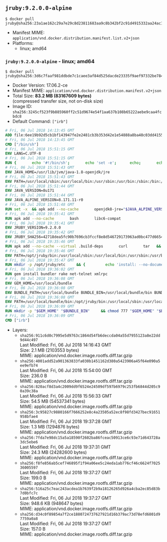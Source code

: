 ## `jruby:9.2.0.0-alpine`

```console
$ docker pull jruby@sha256:23a1ae162c29a7e29c8d23811683aa9c8b342bf2c91d4915332aa24ac1aab582
```

-	Manifest MIME: `application/vnd.docker.distribution.manifest.list.v2+json`
-	Platforms:
	-	linux; amd64

### `jruby:9.2.0.0-alpine` - linux; amd64

```console
$ docker pull jruby@sha256:3d6c7faaf981ddbde7c1caee3af84d525dacde23335f9aef97332be7843fc84e
```

-	Docker Version: 17.06.2-ce
-	Manifest MIME: `application/vnd.docker.distribution.manifest.v2+json`
-	Total Size: **83.2 MB (83167609 bytes)**  
	(compressed transfer size, not on-disk size)
-	Image ID: `sha256:3245cf523f9b885960ff2c51d9674e54f1aa637b108b65222aebe9caa4fcbdc8`
-	Default Command: `["irb"]`

```dockerfile
# Fri, 06 Jul 2018 14:13:45 GMT
ADD file:6ee19b92d5cb1bf143947fe2e2481cb3b353d42e1e54888a8ba48c03dd4155f2 in / 
# Fri, 06 Jul 2018 14:13:45 GMT
CMD ["/bin/sh"]
# Fri, 06 Jul 2018 15:51:15 GMT
ENV LANG=C.UTF-8
# Fri, 06 Jul 2018 15:51:15 GMT
RUN { 		echo '#!/bin/sh'; 		echo 'set -e'; 		echo; 		echo 'dirname "$(dirname "$(readlink -f "$(which javac || which java)")")"'; 	} > /usr/local/bin/docker-java-home 	&& chmod +x /usr/local/bin/docker-java-home
# Fri, 06 Jul 2018 15:51:43 GMT
ENV JAVA_HOME=/usr/lib/jvm/java-1.8-openjdk/jre
# Fri, 06 Jul 2018 15:51:43 GMT
ENV PATH=/usr/local/sbin:/usr/local/bin:/usr/sbin:/usr/bin:/sbin:/bin:/usr/lib/jvm/java-1.8-openjdk/jre/bin:/usr/lib/jvm/java-1.8-openjdk/bin
# Fri, 06 Jul 2018 15:51:44 GMT
ENV JAVA_VERSION=8u171
# Fri, 06 Jul 2018 15:51:44 GMT
ENV JAVA_ALPINE_VERSION=8.171.11-r0
# Fri, 06 Jul 2018 15:51:48 GMT
RUN set -x 	&& apk add --no-cache 		openjdk8-jre="$JAVA_ALPINE_VERSION" 	&& [ "$JAVA_HOME" = "$(docker-java-home)" ]
# Fri, 06 Jul 2018 19:35:41 GMT
RUN apk add --no-cache       bash       libc6-compat
# Fri, 06 Jul 2018 19:35:41 GMT
ENV JRUBY_VERSION=9.2.0.0
# Fri, 06 Jul 2018 19:35:42 GMT
ENV JRUBY_SHA256=42718dea5fc90b7696cb3fccf8e8d546729173963ad0bc477d66545677d00684
# Fri, 06 Jul 2018 19:35:46 GMT
RUN apk add --no-cache --virtual .build-deps       curl       tar   && mkdir -p /opt/jruby   && curl -fSL https://repo1.maven.org/maven2/org/jruby/jruby-dist/${JRUBY_VERSION}/jruby-dist-${JRUBY_VERSION}-bin.tar.gz -o /tmp/jruby.tar.gz   && echo "$JRUBY_SHA256 */tmp/jruby.tar.gz" | sha256sum -c -   && tar -zx --strip-components=1 -f /tmp/jruby.tar.gz -C /opt/jruby   && rm /tmp/jruby.tar.gz   && ln -s /opt/jruby/bin/jruby /usr/local/bin/ruby   && apk del .build-deps
# Fri, 06 Jul 2018 19:35:46 GMT
ENV PATH=/opt/jruby/bin:/usr/local/sbin:/usr/local/bin:/usr/sbin:/usr/bin:/sbin:/bin:/usr/lib/jvm/java-1.8-openjdk/jre/bin:/usr/lib/jvm/java-1.8-openjdk/bin
# Fri, 06 Jul 2018 19:35:47 GMT
RUN mkdir -p /opt/jruby/etc     && {         echo 'install: --no-document';         echo 'update: --no-document';     } >> /opt/jruby/etc/gemrc
# Fri, 06 Jul 2018 19:36:02 GMT
RUN gem install bundler rake net-telnet xmlrpc
# Fri, 06 Jul 2018 19:36:08 GMT
ENV GEM_HOME=/usr/local/bundle
# Fri, 06 Jul 2018 19:36:08 GMT
ENV BUNDLE_PATH=/usr/local/bundle BUNDLE_BIN=/usr/local/bundle/bin BUNDLE_SILENCE_ROOT_WARNING=1 BUNDLE_APP_CONFIG=/usr/local/bundle
# Fri, 06 Jul 2018 19:36:08 GMT
ENV PATH=/usr/local/bundle/bin:/opt/jruby/bin:/usr/local/sbin:/usr/local/bin:/usr/sbin:/usr/bin:/sbin:/bin:/usr/lib/jvm/java-1.8-openjdk/jre/bin:/usr/lib/jvm/java-1.8-openjdk/bin
# Fri, 06 Jul 2018 19:36:09 GMT
RUN mkdir -p "$GEM_HOME" "$BUNDLE_BIN"     && chmod 777 "$GEM_HOME" "$BUNDLE_BIN"
# Fri, 06 Jul 2018 19:36:09 GMT
CMD ["irb"]
```

-	Layers:
	-	`sha256:911c6d0c7995e5d9763c1864d54fb6deccda04a55d7955123a8e22dd9d44c497`  
		Last Modified: Fri, 06 Jul 2018 14:16:43 GMT  
		Size: 2.1 MB (2103553 bytes)  
		MIME: application/vnd.docker.image.rootfs.diff.tar.gzip
	-	`sha256:4001add52a901363833fa030b1451162d380a5423906a45f64e090a5ee9efb74`  
		Last Modified: Fri, 06 Jul 2018 15:54:00 GMT  
		Size: 236.0 B  
		MIME: application/vnd.docker.image.rootfs.diff.tar.gzip
	-	`sha256:820acf8d3a4c2009dd9f6524e24509df597b6979c253fb6844d205c90a39c38a`  
		Last Modified: Fri, 06 Jul 2018 15:56:33 GMT  
		Size: 54.5 MB (54537341 bytes)  
		MIME: application/vnd.docker.image.rootfs.diff.tar.gzip
	-	`sha256:3c95827c9880166f7666252e8c4a23505a52ec8f98fd3427bec91651958bfae4`  
		Last Modified: Fri, 06 Jul 2018 19:37:28 GMT  
		Size: 1.3 MB (1294876 bytes)  
		MIME: application/vnd.docker.image.rootfs.diff.tar.gzip
	-	`sha256:7fda7e98dc15a5a18590f2602ba86fceac50913ce6c93e71d643728a3dc5ebe6`  
		Last Modified: Fri, 06 Jul 2018 19:37:31 GMT  
		Size: 24.3 MB (24282600 bytes)  
		MIME: application/vnd.docker.image.rootfs.diff.tar.gzip
	-	`sha256:f8fe856ab5cef746895f1f94a06ee5c24eda1ab776cf46c6624f702536005597`  
		Last Modified: Fri, 06 Jul 2018 19:37:27 GMT  
		Size: 199.0 B  
		MIME: application/vnd.docker.image.rootfs.diff.tar.gzip
	-	`sha256:516a25c7eac243acdea1b7639f2b9a18126265d926a4cba2ec85d83b7d0bfc7c`  
		Last Modified: Fri, 06 Jul 2018 19:37:27 GMT  
		Size: 948.6 KB (948647 bytes)  
		MIME: application/vnd.docker.image.rootfs.diff.tar.gzip
	-	`sha256:d34c0f89854a7f2ce1880724737627921d16b379ac73d78efd6801d97759a0a8`  
		Last Modified: Fri, 06 Jul 2018 19:37:27 GMT  
		Size: 157.0 B  
		MIME: application/vnd.docker.image.rootfs.diff.tar.gzip
